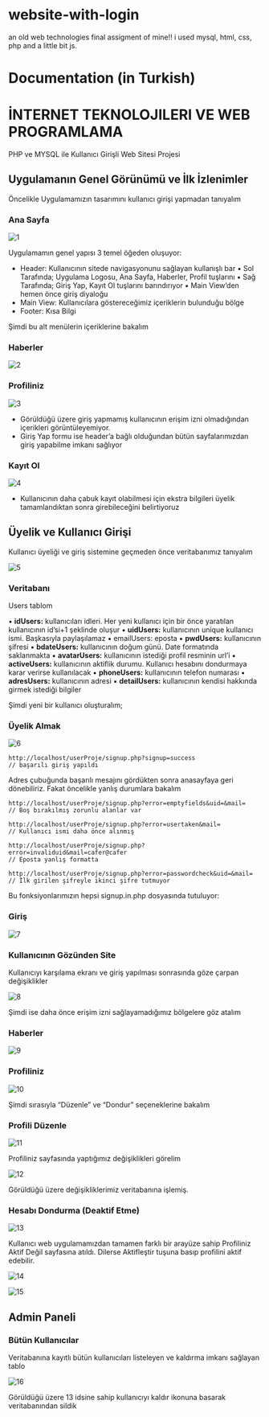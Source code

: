 # website-with-login
an old web technologies final assigment of mine!! i used mysql, html, css, php and a little bit js.

# Documentation (in Turkish)

# İNTERNET TEKNOLOJILERI VE WEB PROGRAMLAMA

PHP ve MYSQL ile Kullanıcı Girişli Web Sitesi Projesi

## Uygulamanın Genel Görünümü ve İlk İzlenimler

Öncelikle Uygulamamızın tasarımını kullanıcı girişi yapmadan tanıyalım

### Ana Sayfa

![1](README_ASSETS/1.png)

Uygulamamın genel yapısı 3 temel öğeden oluşuyor:

- Header: Kullanıcının sitede navigasyonunu sağlayan kullanışlı bar
    ▪ Sol Tarafında; Uygulama Logosu, Ana Sayfa, Haberler, Profil tuşlarını
    ▪ Sağ Tarafında; Giriş Yap, Kayıt Ol tuşlarını barındırıyor
    ▪ Main View’den hemen önce giriş diyaloğu
- Main View: Kullanıcılara göstereceğimiz içeriklerin bulunduğu bölge
- Footer: Kısa Bilgi

Şimdi bu alt menülerin içeriklerine bakalım

### Haberler

![2](README_ASSETS/2.png)

### Profiliniz

![3](README_ASSETS/3.png)

- Görüldüğü üzere giriş yapmamış kullanıcının erişim izni olmadığından içerikleri görüntüleyemiyor.
- Giriş Yap formu ise header’a bağlı olduğundan bütün sayfalarımızdan giriş yapabilme imkanı sağlıyor

### Kayıt Ol

![4](README_ASSETS/4.png)

- Kullanıcının daha çabuk kayıt olabilmesi için ekstra bilgileri üyelik tamamlandıktan sonra girebileceğini
  belirtiyoruz


## Üyelik ve Kullanıcı Girişi

Kullanıcı üyeliği ve giriş sistemine geçmeden önce veritabanımız tanıyalım

![5](README_ASSETS/5.png)

### Veritabanı

Users tablom

▪ **idUsers:** kullanıcıları idleri. Her yeni kullanıcı için bir önce yaratılan kullanıcının id’si+1 şeklinde
oluşur
▪ **uidUsers:** kullanıcının unique kullanıcı ismi. Başkasıyla paylaşılamaz
▪ emailUsers: eposta
▪ **pwdUsers:** kullanıcının şifresi
▪ **bdateUsers:** kullanıcının doğum günü. Date formatında saklanmakta
▪ **avatarUsers:** kullanıcının istediği profil resminin url’i
▪ **activeUsers:** kullanıcının aktiflik durumu. Kullanıcı hesabını dondurmaya karar verirse
kullanılacak
▪ **phoneUsers:** kullanıcının telefon numarası
▪ **adresUsers:** kullanıcının adresi
▪ **detailUsers:** kullanıcının kendisi hakkında girmek istediği bilgiler

Şimdi yeni bir kullanıcı oluşturalım;

### Üyelik Almak

![6](README_ASSETS/6.png)

```
http://localhost/userProje/signup.php?signup=success
// başarılı giriş yapıldı
```

Adres çubuğunda başarılı mesajını gördükten sonra anasayfaya geri dönebiliriz. Fakat öncelikle yanlış
durumlara bakalım

```
http://localhost/userProje/signup.php?error=emptyfields&uid=&mail=
// Boş bırakılmış zorunlu alanlar var
```
```
http://localhost/userProje/signup.php?error=usertaken&mail=
// Kullanıcı ismi daha önce alınmış
```
```
http://localhost/userProje/signup.php?error=invaliduid&mail=cafer@cafer
// Eposta yanlış formatta
```
```
http://localhost/userProje/signup.php?error=passwordcheck&uid=&mail=
// İlk girilen şifreyle ikinci şifre tutmuyor
```

Bu fonksiyonlarımızın hepsi signup.in.php dosyasında tutuluyor:

### Giriş

![7](README_ASSETS/7.png)


### Kullanıcının Gözünden Site

Kullanıcıyı karşılama ekranı ve giriş yapılması sonrasında göze çarpan değişiklikler

![8](README_ASSETS/8.png)

Şimdi ise daha önce erişim izni sağlayamadığımız bölgelere göz atalım

### Haberler

![9](README_ASSETS/9.png)

### Profiliniz

![10](README_ASSETS/10.png)

Şimdi sırasıyla “Düzenle” ve “Dondur” seçeneklerine bakalım

### Profili Düzenle

![11](README_ASSETS/11.png)

Profiliniz sayfasında yaptığımız değişiklikleri görelim

![12](README_ASSETS/12.png)

Görüldüğü üzere değişikliklerimiz veritabanına işlemiş.

### Hesabı Dondurma (Deaktif Etme)

![13](README_ASSETS/13.png)

Kullanıcı web uygulamamızdan tamamen farklı bir arayüze sahip Profiliniz Aktif Değil sayfasına atıldı.
Dilerse Aktifleştir tuşuna basıp profilini aktif edebilir.

![14](README_ASSETS/14.png)

![15](README_ASSETS/15.png)

## Admin Paneli

### Bütün Kullanıcılar

Veritabanına kayıtlı bütün kullanıcıları listeleyen ve kaldırma imkanı sağlayan tablo

![16](README_ASSETS/16.png)

Görüldüğü üzere 13 idsine sahip kullanıcıyı kaldır ikonuna basarak veritabanından sildik
